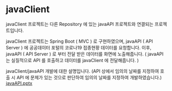 # javaClient

javaClient 프로젝트는 다른 Repository 에 있는 javaAPI 프로젝트와 연결되는 프로젝트입니다.

javaClient 프로젝트는 Spring Boot ( MVC ) 로 구현하였으며, javaAPI ( API Server ) 에 공공데이터 포털의 코로나19 접종현황 데이터를 요청합니다.
이후, javaAPI ( API Server ) 로 부터 전달 받은 데이터를 화면에 노출해줍니다.
( javaAPI 는 실질적으로 API 를 호출하고 데이터를 javaClient 에 전달해줍니다. )

javaClient/javaAPI 개발에 대한 설명입니다.
(API 상에서 임의의 날짜를 지정하여 호출 시 API 에 문제가 있는 것으로 판단하여 임의의 날짜를 지정하여 개발하였습니다.)
[javaAPI.pptx](https://github.com/ohhyunmin/javaClient/files/7486974/javaAPI.pptx)
